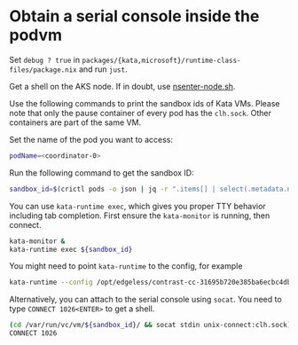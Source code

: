 # Obtain a serial console inside the podvm

Set `debug ? true` in `packages/{kata,microsoft}/runtime-class-files/package.nix` and run `just`.

Get a shell on the AKS node. If in doubt, use [nsenter-node.sh](https://github.com/alexei-led/nsenter/blob/master/nsenter-node.sh).

Use the following commands to print the sandbox ids of Kata VMs.
Please note that only the pause container of every pod has the `clh.sock`.  Other containers are part of the same VM.

Set the name of the pod you want to access:

```sh
podName=<coordinator-0>
```

Run the following command to get the sandbox ID:

```sh
sandbox_id=$(crictl pods -o json | jq -r ".items[] | select(.metadata.name == \"${podName}\" and .state == \"SANDBOX_READY\") | .id")
```

You can use `kata-runtime exec`, which gives you proper TTY behavior including tab completion.
First ensure the `kata-monitor` is running, then connect.

```sh
kata-monitor &
kata-runtime exec ${sandbox_id}
```

You might need to point `kata-runtime` to the config, for example

```sh
kata-runtime --config /opt/edgeless/contrast-cc-31695b720e385ba6ecbc4db97ae8ce28/etc/configuration-clh-snp.toml exec ${sandbox_id}
```

Alternatively, you can attach to the serial console using `socat`. You need to type `CONNECT 1026<ENTER>` to get a shell.

```sh
(cd /var/run/vc/vm/${sandbox_id}/ && socat stdin unix-connect:clh.sock)
CONNECT 1026
```
